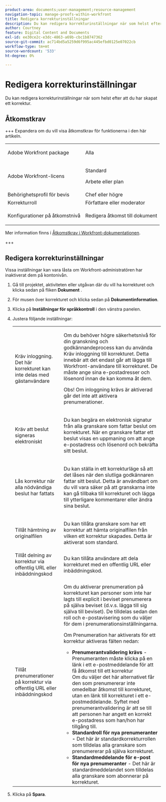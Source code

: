```yaml
---
product-area: documents;user-management;resource-management
navigation-topic: manage-proofs-within-workfront
title: Redigera korrekturinställningar
description: Du kan redigera korrekturinställningar när som helst efter att du har skapat ett korrektur.
author: Courtney
feature: Digital Content and Documents
exl-id: ee30ce2c-e3dc-4863-a69b-cbc1b8747362
source-git-commit: ac714bd5a5259d6f995ac445efbd0125e07022cb
workflow-type: tm+mt
source-wordcount: '533'
ht-degree: 0%

---
```


# Redigera korrekturinställningar

Du kan redigera korrekturinställningar när som helst efter att du har skapat ett korrektur.

## Åtkomstkrav

+++ Expandera om du vill visa åtkomstkrav för funktionerna i den här artikeln.

<table style="table-layout:auto"> 
 <col> 
 <col> 
 <tbody> 
  <tr> 
   <td role="rowheader">Adobe Workfront package</td> 
   <td> <p>Alla</p> </td> 
  </tr> 
  <tr> 
   <td role="rowheader">Adobe Workfront-licens</td> 
   <td> 
   <p>Standard</p>
   <p>Arbete eller plan</p>
   </td> 
  </tr> 
  <tr> 
   <td role="rowheader">Behörighetsprofil för bevis </td> 
   <td>Chef eller högre</td> 
  </tr> 
  <tr> 
   <td role="rowheader">Korrekturroll</td> 
   <td>Författare eller moderator</td> 
  </tr> 
  <tr> 
   <td role="rowheader">Konfigurationer på åtkomstnivå</td> 
   <td> <p>Redigera åtkomst till dokument</p></td> 
  </tr> 
 </tbody> 
</table>

Mer information finns i [Åtkomstkrav i Workfront-dokumentationen](/help/quicksilver/administration-and-setup/add-users/access-levels-and-object-permissions/access-level-requirements-in-documentation.md).

+++

## Redigera korrekturinställningar

Vissa inställningar kan vara låsta om Workfront-administratören har inaktiverat dem på kontonivån.

1. Gå till projektet, aktiviteten eller utgåvan där du vill ha korrekturet och klicka sedan på fliken **Dokument** .
1. För musen över korrekturet och klicka sedan på **Dokumentinformation**.
1. Klicka på **Inställningar för språkkontroll** i den vänstra panelen.
1. Justera följande inställningar:

   <table style="table-layout:auto"> 
    <col> 
    <col> 
    <tbody> 
     <tr> 
      <td role="rowheader">Kräv inloggning. Det här korrekturet kan inte delas med gästanvändare</td> 
      <td> <p>Om du behöver högre säkerhetsnivå för din granskning och godkännandeprocess kan du använda Kräv inloggning till korrekturet. Detta innebär att det endast går att lägga till Workfront-användare till korrekturet. De måste ange sina e-postadresser och lösenord innan de kan komma åt dem.</p> <p>Obs! <em style="font-style: normal;">Om inloggning krävs är aktiverad går det inte att aktivera prenumerationer.</em> </p> </td> 
     </tr> 
     <tr> 
      <td role="rowheader">Kräv att beslut signeras elektroniskt</td> 
      <td> <p>Du kan begära en elektronisk signatur från alla granskare som fattar beslut om korrekturet. När en granskare fattar ett beslut visas en uppmaning om att ange e-postadress och lösenord och bekräfta sitt beslut.</p> </td> 
     </tr> 
     <tr> 
      <td role="rowheader">Lås korrektur när alla nödvändiga beslut har fattats</td> 
      <td> <p>Du kan ställa in ett korrekturläge så att det låses när den slutliga godkännaren fattar sitt beslut. Detta är användbart om du vill vara säker på att granskarna inte kan gå tillbaka till korrekturet och lägga till ytterligare kommentarer eller ändra sina beslut.</p> </td> 
     </tr> 
     <tr> 
      <td role="rowheader">Tillåt hämtning av originalfilen</td> 
      <td> <p>Du kan tillåta granskare som har ett korrektur att hämta originalfilen från vilken ett korrektur skapades. Detta är aktiverat som standard.</p> </td> 
     </tr> 
     <tr> 
      <td role="rowheader">Tillåt delning av korrektur via offentlig URL eller inbäddningskod</td> 
      <td>Du kan tillåta användare att dela korrekturet med en offentlig URL eller inbäddningskod. </td> 
     </tr> 
     <tr> 
      <td role="rowheader">Tillåt prenumerationer på korrektur via offentlig URL eller inbäddningskod</td> 
      <td> <p>Om du aktiverar prenumeration på korrekturet kan personer som inte har lagts till explicit i beviset prenumerera på själva beviset (d.v.s. lägga till sig själva till beviset). De tilldelas sedan den roll och e-postavisering som du väljer för dem i prenumerationsinställningarna.</p> <p>Om Prenumeration har aktiverats för ett korrektur aktiveras fälten nedan:</p> 
       <ul> 
        <li><strong>Prenumerantvalidering krävs</strong> - Prenumeranten måste klicka på en länk i ett e-postmeddelande för att få åtkomst till ett korrektur<br>Om du väljer det här alternativet får den som prenumererar inte omedelbar åtkomst till korrekturet, utan en länk till korrekturet i ett e-postmeddelande. Syftet med prenumerantvalidering är att se till att personen har angett en korrekt e-postadress som han/hon har tillgång till.</li> 
        <li><strong>Standardroll för nya prenumeranter -</strong> Det här är standardkorrekturrollen som tilldelas alla granskare som prenumererar på själva korrekturet.</li> 
        <li><strong>Standardmeddelande för e-post för nya prenumeranter</strong> - Det här är standardmeddelandet som tilldelas alla granskare som abonnerar på korrekturet.</li> 
       </ul> </td> 
     </tr> 
    </tbody> 
   </table>

1. Klicka på **Spara**.

 
